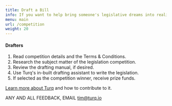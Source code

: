 ```yaml
---
title: Draft a Bill
info: If you want to help bring someone's legislative dreams into reality, become a Drafter and make some money along the way
menu: main
url: /competition
weight: 20
---
```


#### Drafters

1. Read competition details and the Terms & Conditions.
2. Research the subject matter of the legislation competition.
3. Review the drafting manual, if desired.
4. Use Turq's in-built drafting assistant to write the legislation.
5. If selected as the competition winner, receive prize funds.


[Learn more about Turq](/about) and how to contribute to it.  

ANY AND ALL FEEDBACK, EMAIL [tim@turq.io](mailto:tim@turq.io)